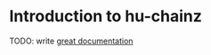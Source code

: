 # Introduction to hu-chainz

TODO: write [great documentation](http://jacobian.org/writing/what-to-write/)

